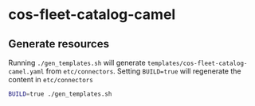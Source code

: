 # cos-fleet-catalog-camel

## Generate resources

Running `./gen_templates.sh` will generate `templates/cos-fleet-catalog-camel.yaml` from `etc/connectors`.
Setting `BUILD=true` will regenerate the content in `etc/connectors`

```bash
BUILD=true ./gen_templates.sh
```
